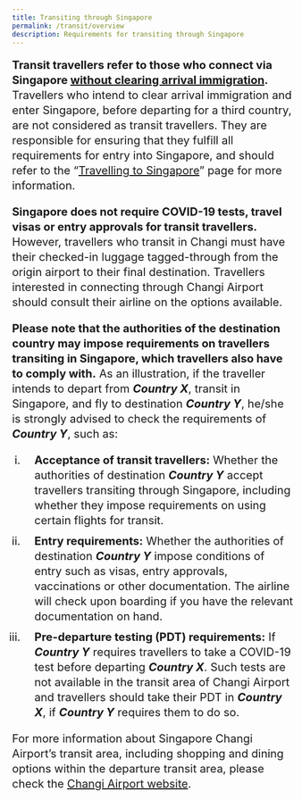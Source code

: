 ```yaml
---
title: Transiting through Singapore
permalink: /transit/overview
description: Requirements for transiting through Singapore
---
```

<p style="font-size:20px; line-height:1.35;"><b>Transit travellers refer to those who connect via Singapore <u>without clearing arrival immigration</u>.</b> Travellers who intend to clear arrival immigration and enter Singapore, before departing for a third country, are not considered as transit travellers. They are responsible for ensuring that they fulfill all requirements for entry into Singapore, and should refer to the “<a href="/arriving/overview" target="_blank">Travelling to Singapore</a>” page for more information.</p>

<p style="font-size:20px; line-height:1.35;"><b>Singapore does not require COVID-19 tests, travel visas or entry approvals for transit travellers.</b> However, travellers who transit in Changi must have  their checked-in luggage tagged-through from the origin airport to their final destination. Travellers interested in connecting through Changi Airport should consult their airline on the options available.</p>

<p style="font-size:20px; line-height:1.35;"><b>Please note that the authorities of the destination country may impose requirements on travellers transiting in Singapore, which travellers also have to comply with.</b> As an illustration, if the traveller intends to depart from <b><i>Country X</i></b>, transit in Singapore, and fly to destination <b><i>Country Y</i></b>, he/she is strongly advised to check the requirements of <b><i>Country Y</i></b>, such as:</p>

<ol style="padding-left:20px; margin-top:10px; margin-bottom:10px; font-size:20px; list-style-type: lower-roman;">
  <li style="padding-left:20px; margin-top:10px; margin-bottom:10px; font-size:20px; line-height:1.35;"><b>Acceptance of transit travellers:</b> Whether the authorities of destination <b><i>Country Y</i></b> accept travellers transiting through Singapore, including whether they impose requirements on using certain flights for transit.  </li>
  <li style="padding-left:20px; margin-top:10px; margin-bottom:10px; font-size:20px; line-height:1.35;"><b>Entry requirements:</b> Whether the authorities of destination <b><i>Country Y</i></b> impose conditions of entry such as visas, entry approvals, vaccinations or other documentation. The airline will check upon boarding if you have the relevant documentation on hand.</li>
    <li style="padding-left:20px; margin-top:10px; margin-bottom:10px; font-size:20px; line-height:1.35;"><b>Pre-departure testing (PDT) requirements:</b> If <b><i>Country Y</i></b> requires travellers to take a COVID-19 test before departing <b><i>Country X</i></b>. Such tests are not available in the transit area of Changi Airport and travellers should take their PDT in <b><i>Country X</i></b>, if <b><i>Country Y</i></b> requires them to do so.</li>
</ol>

<p style="font-size:20px; line-height:1.35;">For more information about Singapore Changi Airport’s transit area, including shopping and dining options within the departure transit area, please check the <a href="https://www.changiairport.com/en/airport-guide/Covid-19/transiting-through-airport.html" target="_blank">Changi Airport website</a>.</p>
